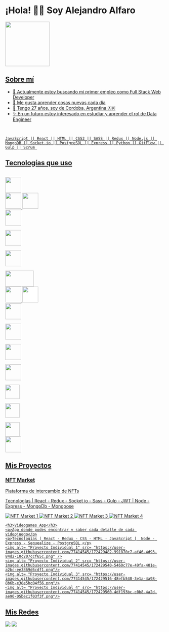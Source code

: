 ### <h1>¡Hola! 👨‍💻 Soy Alejandro Alfaro</h1>

<div align="left">
  <a href="https://github.com/alealfaro2020">
  
  <img height="140em" src="https://github-readme-stats.vercel.app/api/top-langs/?username=alealfaro2020&layout=compact&langs_count=7&theme=dark"/>
</div>

  <h2>Sobre mí</h2>
 
- 🔭 Actualmente estoy buscando mi primer empleo como Full Stack Web Developer
- 🌱 Me gusta aprender cosas nuevas cada día
- 💬 Tengo 27 años, soy de Cordoba, Argentina 🇦🇷 
- ✨ En un futuro estoy interesado en estudiar y aprender el rol de Data Engineer



<div style="display: inline_block"><br>

  <div style="display: inline_block" height="30" width="40">
   
    JavaScript || React || HTML || CSS3 || SASS || Redux || Node.js || MongoDB || Socket.io || PostgreSQL || Express || Python || GitFlow || Gulp || Scrum 
 </div>
  <h2>Tecnologías que uso</h2>
  
  <code> <img height="50" src="https://www.vectorlogo.zone/logos/w3_html5/w3_html5-ar21.svg"> </code>
   <code><img height="50" src="https://www.vectorlogo.zone/logos/w3_css/w3_css-ar21.svg"></code>
   <code><img height="50" src="https://www.vectorlogo.zone/logos/sass-lang/sass-lang-ar21.svg"></code>
    <code> <img height="50" src="https://www.vectorlogo.zone/logos/javascript/javascript-ar21.svg"> </code>
  <code> <img height="50" src="https://www.vectorlogo.zone/logos/python/python-ar21.svg"> </code>
  <code> <img height="50" src="https://www.vectorlogo.zone/logos/reactjs/reactjs-ar21.svg"> </code>
 <code> <img height="50" width="90" src="https://raw.githubusercontent.com/prplx/svg-logos/5585531d45d294869c4eaab4d7cf2e9c167710a9/svg/redux.svg"> </code>
   <code><img height="50" src="https://www.vectorlogo.zone/logos/nodejs/nodejs-ar21.svg"></code>
  <code><img height="50" style="background-color:white" src="https://www.vectorlogo.zone/logos/expressjs/expressjs-ar21.svg"></code>
   <code> <img height="50" src="https://www.vectorlogo.zone/logos/postgresql/postgresql-ar21.svg"> </code>
  <code> <img height="50" src="https://www.vectorlogo.zone/logos/mongodb/mongodb-ar21.svg"> </code>
 <code> <img height="50" src="https://www.vectorlogo.zone/logos/jupyter/jupyter-ar21.svg"> </code>
 <code> <img height="50" src="https://www.vectorlogo.zone/logos/numpy/numpy-ar21.svg"> </code>
 <code> <img height="45" src="https://upload.wikimedia.org/wikipedia/commons/8/84/Matplotlib_icon.svg"> </code>
 <code> <img height="45" src="https://www.vectorlogo.zone/logos/usepanda/usepanda-icon.svg"> </code>
 <code> <img height="45" src="https://seaborn.pydata.org/_images/logo-wide-lightbg.svg"> </code>
<code><img height="50" src="https://raw.githubusercontent.com/file-icons/DevOpicons/2c2bf2bdb6507b8e4bfe695c1d54d639fbfed479/svg/scrum.svg"></code>
</div>

<div>
    <h2>Mis Proyectos</h2>
    <h3>NFT Market</h3>
    <p>Plataforma de intercambio de NFTs</p>
    <p>Tecnologías | React - Redux - Socket io - Sass - Gulp - JWT | Node - Express - MongoDb - Mongoose </p>
    <img alt='NFT Market 1' src='https://user-images.githubusercontent.com/77414545/172419750-93916e6c-f4ee-42fe-8e2c-27954cfe49e8.png' />
    <img alt='NFT Market 2' src='https://user-images.githubusercontent.com/77414545/172419912-9668c19b-9d5c-46bd-a04e-38e3580dbd09.png' />
    <img alt='NFT Market 3' src='https://user-images.githubusercontent.com/77414545/172420013-30e567c8-2a9d-4743-9d83-1650ac74c5c2.png' />
    <img alt='NFT Market 4' src='https://user-images.githubusercontent.com/77414545/172420354-004d4d0c-cc2c-433c-b1f4-01741f43bbf7.png' />
  
    <h3>Videogames App</h3>
    <p>App donde podes encontrar y saber cada detalle de cada videojuego</p>
    <p>Tecnologías | React - Redux - CSS - HTML - JavaScript |  Node - Express - Sequealize - PostgreSQL </p>
    <img alt= "Proyecto Individual 1" src= "https://user-images.githubusercontent.com/77414545/172429482-991870c7-af46-4d93-84d2-10c207ccf65c.png" />
    <img alt= "Proyecto Individual 2" src= "https://user-images.githubusercontent.com/77414545/172429540-5460c77e-49fa-401e-a2bc-ee3869d6cdf1.png"/>
    <img alt= "Proyecto Individual 3" src= "https://user-images.githubusercontent.com/77414545/172429516-48efb548-3e1a-4a98-8b6b-e38e5bc04f56.png"/>
    <img alt= "Proyecto Individual 4" src= "https://user-images.githubusercontent.com/77414545/172429560-4df193bc-c0b8-4a2d-ae90-05bec1f03f3f.png"/>
  </div>

<div> 
    <h2>Mis Redes</h2>
  <a href = "mailto:alealfaro2012@gmail.com"><img src="https://img.shields.io/badge/-Gmail-%23333?style=for-the-badge&logo=gmail&logoColor=white" target="_blank"></a>
  <a href="https://www.linkedin.com/in/alejandro-alfaro-1a9b8a186/" target="_blank"><img src="https://img.shields.io/badge/-LinkedIn-%230077B5?style=for-the-   badge&logo=linkedin&logoColor=white" target="_blank"></a> 
</div>
